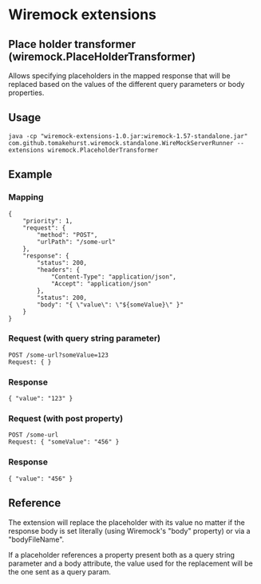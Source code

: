 # Wiremock extensions

## Place holder transformer (wiremock.PlaceHolderTransformer)

Allows specifying placeholders in the mapped response that will be replaced based on the values of the different query parameters or body properties.


## Usage

```
java -cp "wiremock-extensions-1.0.jar:wiremock-1.57-standalone.jar" com.github.tomakehurst.wiremock.standalone.WireMockServerRunner --extensions wiremock.PlaceholderTransformer
```

## Example

### Mapping
```
{
	"priority": 1,
	"request": {
		"method": "POST",
		"urlPath": "/some-url"
	},
	"response": {
		"status": 200,
		"headers": {
			"Content-Type": "application/json",
			"Accept": "application/json"
		},
		"status": 200,
		"body": "{ \"value\": \"${someValue}\" }"
	}
}
```

### Request (with query string parameter)

```
POST /some-url?someValue=123
Request: { }
```

### Response

```
{ "value": "123" }
```

### Request (with post property)

```
POST /some-url
Request: { "someValue": "456" }
```

### Response

```
{ "value": "456" }
```

## Reference

The extension will replace the placeholder with its value no matter if the response body is set literally (using Wiremock's "body" property) or via a "bodyFileName".

If a placeholder references a property present both as a query string parameter and a body attribute, the value used for the replacement will be the one sent as a query param.
